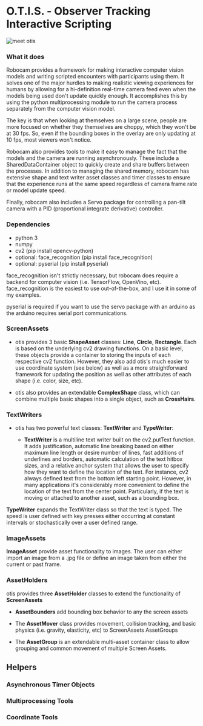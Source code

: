 # O.T.I.S. - Observer Tracking Interactive Scripting

  ![meet otis](./github_otis_one.gif)

### What it does
Robocam provides a framework for making interactive computer vision models and writing scripted encounters with 
participants using them. It solves one of the major hurdles to making realistic viewing experiences for humans by 
allowing for a hi-definition real-time camera feed even when the models being used don't update quickly enough. It 
accomplishes this by using the python multiprocessing module to run the camera process separately from the computer
vision model. 

The key is that when looking at themselves on a large scene, people are more focused on whether they themselves are 
choppy, which they won't be at 30 fps. So, even if the bounding boxes in the overlay are only updating at 10 fps, most
viewers won't notice. 

Robocam also provides tools to make it easy to manage the fact that the models and the camera are running 
asynchronously. These include a SharedDataContainer object to quickly create and share buffers between the processes. 
In addition to managing the shared memory, robocam  has extensive shape and text writer asset classes and timer classes 
to ensure that the experience runs at the same speed regardless of camera frame rate or model update speed. 

Finally, robocam also includes a Servo package for controlling a pan-tilt camera with a PID (proportional integrate 
derivative) controller. 


### Dependencies
- python 3
- numpy
- cv2 (pip install opencv-python)
- optional: face_recognition (pip install face_recognition)
- optional: pyserial (pip install pyserial)

face_recognition isn't strictly necessary, but robocam does require a backend for computer vision (i.e. TensorFlow, 
OpenVino, etc). face_recognition is the easiest to use out-of-the-box, and I use it in some of my examples. 

pyserial is required if you want to use the servo package with an arduino as the arduino requires serial port 
communications. 

### ScreenAssets


- otis provides 3 basic **ShapeAsset** classes: **Line**, **Circle**, **Rectangle**. Each is based on the underlying cv2 drawing functions. 
On a basic level, these objects provide a container to storing the inputs of each respective cv2 function. However, they
also add otis's much easier to use coordinate system (see below) as well as a more straightforward framework for updating 
the position as well as other attributes of each shape (i.e. color, size, etc).

- otis also provides an extendable **ComplexShape** class, which can combine multiple basic shapes into a single object, 
such as **CrossHairs**.

### TextWriters
- otis has two powerful text classes: **TextWriter** and **TypeWriter**:

    - **TextWriter** is a multiline text writer built on the cv2.putText function. It adds justification, automatic line breaking 
based on either maximum line length or desire number of lines, fast additions of underlines and borders, automatic calculation 
of the text hitbox sizes, and a relative anchor system that 
allows the user to specify how they want to define the location of the text. For instance, cv2 always defined text from the 
bottom left starting point. However, in many applications it's considerably more convenient to define the location of the text
from the center point. Particularly, if the text is moving or attached to another asset, such as a bounding box. 

**TypeWriter** expands the TextWriter class so that the text is typed. The speed is user defined with key presses either 
occurring at constant intervals or stochastically over a user defined range. 

### ImageAssets

**ImageAsset** provide asset functionality to images. The user can either import an image from a .jpg file or define 
an image taken from either the current or past frame. 

### AssetHolders

otis provides three **AssetHolder** classes to extend the functionality of **ScreenAssets**

- **AssetBounders** add bounding box behavior to any the screen assets

- The **AssetMover** class provides movement, collision tracking, and basic physics (i.e. gravity, elasticity, etc) to 
ScreenAssets
AssetGroups
- The **AssetGroup** is an extendable multi-asset container class to allow grouping and common movement of multiple Screen Assets.

## Helpers

### Asynchronous Timer Objects
### Multiprocessing Tools
### Coordinate Tools
